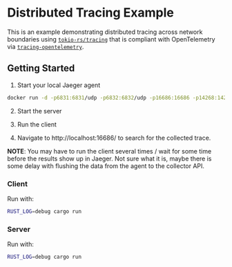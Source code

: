 # Distributed Tracing Example

This is an example demonstrating distributed tracing across network boundaries using [`tokio-rs/tracing`](https://github.com/tokio-rs/tracing) that is compliant with OpenTelemetry via [`tracing-opentelemetry`](https://github.com/tokio-rs/tracing-opentelemetry).

## Getting Started

1. Start your local Jaeger agent

```bash
docker run -d -p6831:6831/udp -p6832:6832/udp -p16686:16686 -p14268:14268 jaegertracing/all-in-one:latest
```

2. Start the server

3. Run the client

4. Navigate to http://localhost:16686/ to search for the collected trace.

**NOTE**: You may have to run the client several times / wait for some time before the results show up in Jaeger. Not sure what it is, maybe there is some delay with flushing the data from the agent to the collector API.

### Client

Run with:

```bash
RUST_LOG=debug cargo run
```

### Server

Run with:

```bash
RUST_LOG=debug cargo run
```
